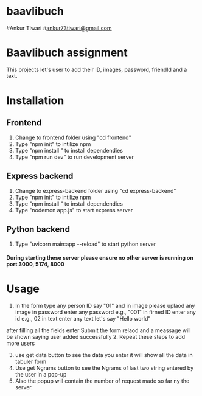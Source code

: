 # baavlibuch
#Ankur Tiwari
#ankur73tiwari@gmail.com

# Baavlibuch assignment

This projects let's user to add their ID, images, password, friendId and a text.


# Installation
## Frontend
1. Change to frontend folder using "cd frontend"
2. Type "npm init" to intilize npm
3. Type "npm install " to install dependendies
4. Type "npm run dev" to run development server

## Express backend
1. Change to express-backend folder using "cd express-backend"
2. Type "npm init" to intilize npm
3. Type "npm install " to install dependendies
4. Type "nodemon app.js" to start express server

## Python backend
1. Type "uvicorn main:app --reload" to start python server

#### During starting these server please ensure no other server is running on port 3000, 5174, 8000

# Usage
1. In the form type any person ID say "01" and in image please uplaod any image in password enter any password e.g., "001" in firned ID enter any id e.g., 02
 in text enter any text let's say "Hello world"

 after filling all the fields enter Submit the form relaod and a meassage will be shown saying user added successfully
 2. Repeat these steps to add more users

 3. use get data button to see the data you enter it will show all the data in tabuler form
 4. Use get Ngrams button to see the Ngrams of last two string entered by the user  in a pop-up
 5. Also the popup will contain the number of request made so far ny the server.
